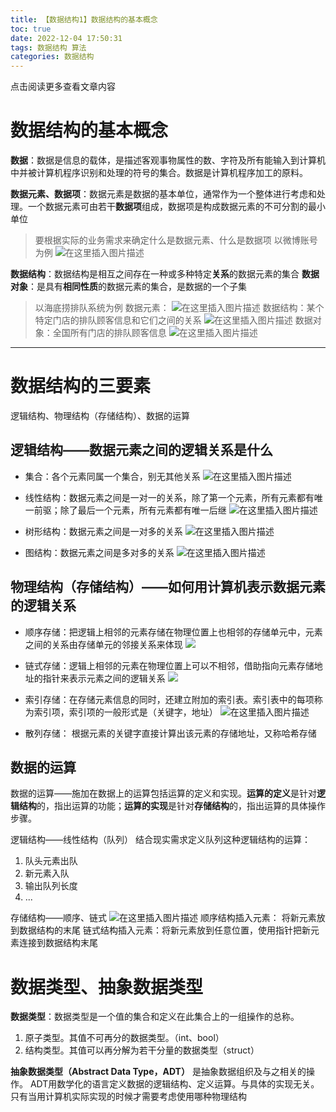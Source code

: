 ```yaml
---
title: 【数据结构1】数据结构的基本概念
toc: true
date: 2022-12-04 17:50:31
tags: 数据结构 算法
categories: 数据结构
---
```

​点击阅读更多查看文章内容<!--more-->

# 数据结构的基本概念

**数据**：数据是信息的载体，是描述客观事物属性的数、字符及所有能输入到计算机中并被计算机程序识别和处理的符号的集合。数据是计算机程序加工的原料。

**数据元素、数据项**：数据元素是数据的基本单位，通常作为一个整体进行考虑和处理。一个数据元素可由若干**数据项**组成，数据项是构成数据元素的不可分割的最小单位

>要根据实际的业务需求来确定什么是数据元素、什么是数据项
>以微博账号为例
![在这里插入图片描述](https://cdn.jsdelivr.net/gh/shnpd/blog-pic@main/csdn/8a44eca4d6c599cf061ba72053828691_1740930289149.png)

**数据结构**：数据结构是相互之间存在一种或多种特定**关系**的数据元素的集合
**数据对象**：是具有**相同性质**的数据元素的集合，是数据的一个子集

>以海底捞排队系统为例
数据元素：
![在这里插入图片描述](https://cdn.jsdelivr.net/gh/shnpd/blog-pic@main/csdn/8420e324b89d9dc29893faf2b5613b07_1740930289149.png)
数据结构：某个特定门店的排队顾客信息和它们之间的关系
![在这里插入图片描述](https://cdn.jsdelivr.net/gh/shnpd/blog-pic@main/csdn/21dc7e7df5f14177cb152a9bebaf60e6_1740930289149.png)
数据对象：全国所有门店的排队顾客信息
![在这里插入图片描述](https://cdn.jsdelivr.net/gh/shnpd/blog-pic@main/csdn/161cf72d8ee16c3b84d960e01cb34df4_1740930296716.png)

---

# 数据结构的三要素
逻辑结构、物理结构（存储结构）、数据的运算
## 逻辑结构——数据元素之间的逻辑关系是什么
- 集合：各个元素同属一个集合，别无其他关系
![在这里插入图片描述](https://cdn.jsdelivr.net/gh/shnpd/blog-pic@main/csdn/4c0dc5299bf7632b64ac35ec57377a73_1740930296716.png)

- 线性结构：数据元素之间是一对一的关系，除了第一个元素，所有元素都有唯一前驱；除了最后一个元素，所有元素都有唯一后继
![在这里插入图片描述](https://cdn.jsdelivr.net/gh/shnpd/blog-pic@main/csdn/1eb86254f52cc30819f2cc868f5f24cf_1740930296716.png)

- 树形结构：数据元素之间是一对多的关系
![在这里插入图片描述](https://cdn.jsdelivr.net/gh/shnpd/blog-pic@main/csdn/84c48577edb173b8644e82a9f214ab91_1740930296716.png)

- 图结构：数据元素之间是多对多的关系
![在这里插入图片描述](https://cdn.jsdelivr.net/gh/shnpd/blog-pic@main/csdn/85032a8bec680e4c34da35fc225ecc8f_1740930296716.png)
## 物理结构（存储结构）——如何用计算机表示数据元素的逻辑关系
- 顺序存储：把逻辑上相邻的元素存储在物理位置上也相邻的存储单元中，元素之间的关系由存储单元的邻接关系来体现
![ ](https://cdn.jsdelivr.net/gh/shnpd/blog-pic@main/csdn/85b800924a90338687b9475bf7fb6b72_1740930302951.png)

- 链式存储：逻辑上相邻的元素在物理位置上可以不相邻，借助指向元素存储地址的指针来表示元素之间的逻辑关系
![ ](https://cdn.jsdelivr.net/gh/shnpd/blog-pic@main/csdn/379bc6a9339ceb42f1b71d4f58d0866c_1740930302951.png)
- 索引存储：在存储元素信息的同时，还建立附加的索引表。索引表中的每项称为索引项，索引项的一般形式是（关键字，地址） 
![在这里插入图片描述](https://cdn.jsdelivr.net/gh/shnpd/blog-pic@main/csdn/fa901096ce972d5d73a3f9e2ff1efe5f_1740930302951.png)
- 散列存储： 根据元素的关键字直接计算出该元素的存储地址，又称哈希存储

## 数据的运算
数据的运算——施加在数据上的运算包括运算的定义和实现。**运算的定义**是针对**逻辑结构**的，指出运算的功能；**运算的实现**是针对**存储结构**的，指出运算的具体操作步骤。


逻辑结构——线性结构（队列）
结合现实需求定义队列这种逻辑结构的运算：
1. 队头元素出队
2. 新元素入队
3. 输出队列长度
4. ...

存储结构——顺序、链式
![在这里插入图片描述](https://cdn.jsdelivr.net/gh/shnpd/blog-pic@main/csdn/f22cb4683c5da1d5e75f52e67b381760_1740930302951.png)
顺序结构插入元素： 将新元素放到数据结构的末尾
链式结构插入元素：将新元素放到任意位置，使用指针把新元素连接到数据结构末尾


# 数据类型、抽象数据类型
**数据类型**：数据类型是一个值的集合和定义在此集合上的一组操作的总称。
1. 原子类型。其值不可再分的数据类型。（int、bool）
2. 结构类型。其值可以再分解为若干分量的数据类型（struct）

**抽象数据类型（Abstract Data Type，ADT）** 是抽象数据组织及与之相关的操作。
ADT用数学化的语言定义数据的逻辑结构、定义运算。与具体的实现无关。只有当用计算机实际实现的时候才需要考虑使用哪种物理结构




